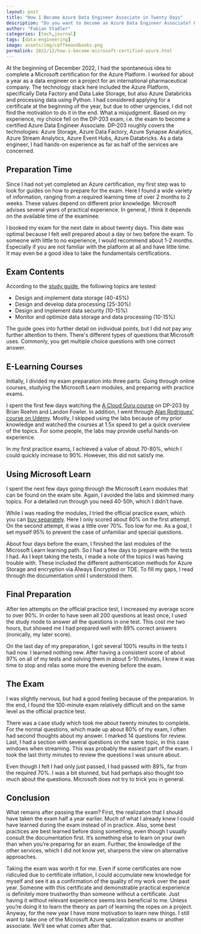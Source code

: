 ```yaml
---
layout: post
title: "How I Became Azure Data Engineer Associate in Twenty Days"
description: "Do you want to become an Azure Data Engineer Associate? Here I describe how I did it and go into detail about the exam content."
author: "Fabian Stadler"
categories: [tech,journal]
tags: [data-engineering]
image: assets/img/coffeeandbooks.png
permalink: 2022/12/how-i-became-microsoft-certified-azure.html
---
```


At the beginning of December 2022, I had the spontaneous idea to complete a Microsoft certification for the Azure Platform. I worked for about a year as a data engineer on a project for an international pharmaceutical company. The technology stack here included the Azure Platform, specifically Data Factory and Data Lake Storage, but also Azure Databricks and processing data using Python.
I had considered applying for a certificate at the beginning of the year, but due to other urgencies, I did not find the motivation to do it in the end. What a misjudgment. Based on my experience, my choice fell on the DP-203 exam, i.e. the exam to become a certified Azure Data Engineer Associate.
DP-203 roughly covers the technologies: Azure Storage, Azure Data Factory, Azure Synapse Analytics, Azure Stream Analytics, Azure Event Hubs, Azure Databricks. As a data engineer, I had hands-on experience as far as half of the services are concerned.

## Preparation Time

Since I had not yet completed an Azure certification, my first step was to look for guides on how to prepare for the exam. Here I found a wide variety of information, ranging from a required learning time of over 2 months to 2 weeks. These values depend on different prior knowledge. Microsoft advises several years of practical experience. In general, I think it depends on the available time of the examinee.

I booked my exam for the next date in about twenty days. This date was optimal because I felt well prepared about a day or two before the exam. To someone with little to no experience, I would recommend about 1-2 months. Especially if you are not familiar with the platform at all and have little time. It may even be a good idea to take the fundamentals certifications.

## Exam Contents

According to the [study guide](https://learn.microsoft.com/en-us/certifications/exams/dp-203), the following topics are tested:

  * Design and implement data storage (40-45%)
  * Design and develop data processing (25-30%)
  * Design and implement data security (10-15%)
  * Monitor and optimize data storage and data processing (10-15%)

The guide goes into further detail on individual points, but I did not pay any further attention to them. There's different types of questions that Microsoft uses. Commonly, you get multiple choice questions with one correct answer.

## E-Learning Courses

Initially, I divided my exam preparation into three parts: Going through online courses, studying the Microsoft Learn modules, and preparing with practice exams.

I spent the first few days watching the [A Cloud Guru course](https://learn.acloud.guru/course/microsoft-certified-azure-data-engineer-associate-dp203/overview) on DP-203 by Brian Roehm and Landon Fowler. In addition, I went through [Alan Rodrigues’ course on Udemy](https://www.udemy.com/course/data-engineering-on-microsoft-azure/). Mostly, I skipped using the labs because of my prior knowledge and watched the courses at 1.5x speed to get a quick overview of the topics. For some people, the labs may provide useful hands-on experience.

In my first practice exams, I achieved a value of about 70-80%, which I could quickly increase to 90%. However, this did not satisfy me.

## Using Microsoft Learn

I spent the next few days going through the Microsoft Learn modules that can be found on the exam site. Again, I avoided the labs and skimmed many topics. For a detailed run through you need 40-50h, which I didn’t have.

While I was reading the modules, I tried the official practice exam, which you can [buy separately](https://eu1.mindhub.com/dp-203-data-engineering-on-microsoft-azure-microsoft-official-practice-test/p/MU-DP-203). Here I only scored about 60% on the first attempt. On the second attempt, it was a little over 70%. Too low for me. As a goal, I set myself 95% to prevent the case of unfamiliar and special questions.

About four days before the exam, I finished the last modules of the Microsoft Learn learning path. So I had a few days to prepare with the tests I had. As I kept taking the tests, I made a note of the topics I was having trouble with. These included the different authentication methods for Azure Storage and encryption via Always Encrypted or TDE. To fill my gaps, I read through the documentation until I understood them.

## Final Preparation

After ten attempts on the official practice test, I increased my average score to over 90%. In order to have seen all 200 questions at least once, I used the study mode to answer all the questions in one test. This cost me two hours, but showed me I had prepared well with 89% correct answers (ironically, my later score).

On the last day of my preparation, I got several 100% results in the tests I had now. I learned nothing new. After having a consistent score of about 97% on all of my tests and solving them in about 5-10 minutes, I knew it was time to stop and relax some more the evening before the exam.

## The Exam

I was slightly nervous, but had a good feeling because of the preparation. In the end, I found the 100-minute exam relatively difficult and on the same level as the official practice test.

There was a case study which took me about twenty minutes to complete. For the normal questions, which made up about 80% of my exam, I often had second thoughts about my answer. I marked 14 questions for review. Last, I had a section with several questions on the same topic, in this case windows when streaming. This was probably the easiest part of the exam. I took the last thirty minutes to review the questions I was unsure about.

Even though I felt I had only just passed, I had passed with 89%, far from the required 70%. I was a bit stunned, but had perhaps also thought too much about the questions. Microsoft does not try to trick you in general.

## Conclusion

What remains after passing the exam? First, the realization that I should have taken the exam half a year earlier. Much of what I already knew I could have learned during the exam instead of in practice. Also, some best practices are best learned before doing something, even though I usually consult the documentation first. It’s something else to learn on your own than when you’re preparing for an exam. Further, the knowledge of the other services, which I did not know yet, sharpens the view on alternative approaches.

Taking the exam was worth it for me. Even if some certificates are now ridiculed due to certificate inflation, I could accumulate new knowledge for myself and see it as a confirmation of the quality of my work over the past year. Someone with this certificate and demonstrable practical experience is definitely more trustworthy than someone without a certificate. Just having it without relevant experience seems less beneficial to me. Unless you’re doing it to learn the theory as part of learning the ropes on a project. Anyway, for the new year I have more motivation to learn new things. I still want to take one of the Microsoft Azure specialization exams or another associate. We’ll see what comes after that.
